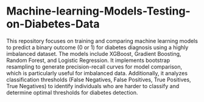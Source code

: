 # Machine-learning-Models-Testing-on-Diabetes-Data
This repository focuses on training and comparing machine learning models to predict a binary outcome (0 or 1) for diabetes diagnosis using a highly imbalanced dataset. The models include XGBoost, Gradient Boosting, Random Forest, and Logistic Regression. It implements bootstrap resampling to generate precision-recall curves for model comparison, which is particularly useful for imbalanced data. Additionally, it analyzes classification thresholds (False Negatives, False Positives, True Positives, True Negatives) to identify individuals who are harder to classify and determine optimal thresholds for diabetes detection.
